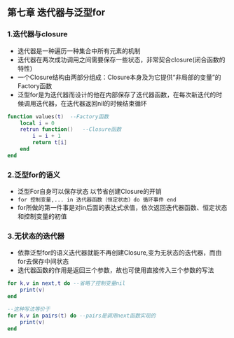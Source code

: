 ## 第七章 迭代器与泛型for
### 1.迭代器与closure
- 迭代器是一种遍历一种集合中所有元素的机制
- 迭代器在两次成功调用之间需要保存一些状态，非常契合closure(闭合函数的特性)
- 一个Closure结构由两部分组成：Closure本身及为它提供“非局部的变量”的Factory函数  
- 泛型for是为迭代器而设计的他在内部保存了迭代器函数，在每次新迭代的时候调用迭代器，在迭代器返回nil的时候结束循环

``` lua
function values(t)	--Factory函数
	local i = 0
	retrun function()	--Closure函数
		i = i + 1
		return t[i]
	end
end
```
### 2.泛型for的语义
- 泛型For自身可以保存状态 以节省创建Closure的开销
- `for 控制变量,... in 迭代器函数（恒定状态）do 循环事件 end`
- for所做的第一件事是对in后面的表达式求值，依次返回迭代器函数、恒定状态和控制变量的初值

### 3.无状态的迭代器
- 依靠泛型for的语义迭代器就能不再创建Closure,变为无状态的迭代器，而由for去保存中间状态
- 迭代器函数的作用是返回三个参数，故也可使用直接传入三个参数的写法   
``` lua
for k,v in next,t do --省略了控制变量nil
	print(v) 
end

--这种写法等价于
for k,v in pairs(t) do --pairs是调用next函数实现的
	print(v) 
end
```